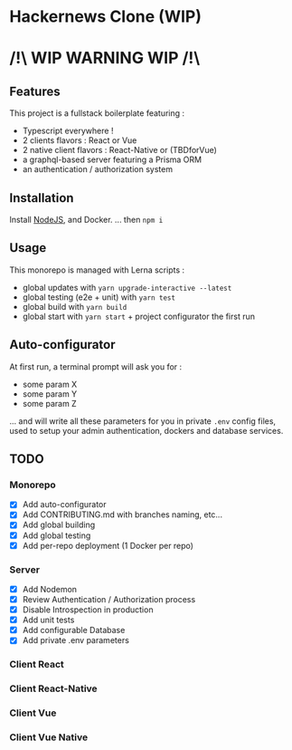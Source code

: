 # Hackernews Clone (WIP)

# /!\ WIP WARNING WIP /!\

## Features

This project is a fullstack boilerplate featuring :

- Typescript everywhere !
- 2 clients flavors : React or Vue
- 2 native client flavors : React-Native or (TBDforVue)
- a graphql-based server featuring a Prisma ORM
- an authentication / authorization system

## Installation

Install [NodeJS](nodejs.org), and Docker.
... then `npm i`

## Usage

This monorepo is managed with Lerna scripts :

- global updates with `yarn upgrade-interactive --latest`
- global testing (e2e + unit) with `yarn test`
- global build with `yarn build`
- global start with `yarn start` + project configurator the first run

## Auto-configurator

At first run, a terminal prompt will ask you for :

- some param X
- some param Y
- some param Z

... and will write all these parameters for you in private `.env` config files, used to setup your admin authentication, dockers and database services.

## TODO

### Monorepo

- [x] Add auto-configurator
- [x] Add CONTRIBUTING.md with branches naming, etc...
- [x] Add global building
- [x] Add global testing
- [x] Add per-repo deployment (1 Docker per repo)

### Server

- [x] Add Nodemon
- [x] Review Authentication / Authorization process
- [x] Disable Introspection in production
- [x] Add unit tests
- [x] Add configurable Database
- [x] Add private .env parameters

### Client React

### Client React-Native

### Client Vue

### Client Vue Native
